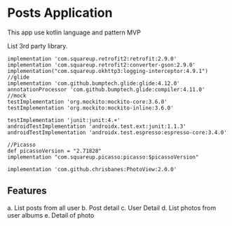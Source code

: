 # Posts Application
This app use kotlin language and pattern MVP


List 3rd party library.

    implementation 'com.squareup.retrofit2:retrofit:2.9.0'
    implementation 'com.squareup.retrofit2:converter-gson:2.9.0'
    implementation("com.squareup.okhttp3:logging-interceptor:4.9.1")
    //glide
    implementation 'com.github.bumptech.glide:glide:4.12.0'
    annotationProcessor 'com.github.bumptech.glide:compiler:4.11.0'
    //mock
    testImplementation 'org.mockito:mockito-core:3.6.0'
    testImplementation 'org.mockito:mockito-inline:3.6.0'

    testImplementation 'junit:junit:4.+'
    androidTestImplementation 'androidx.test.ext:junit:1.1.3'
    androidTestImplementation 'androidx.test.espresso:espresso-core:3.4.0'

    //Picasso
    def picassoVersion = "2.71828"
    implementation "com.squareup.picasso:picasso:$picassoVersion"

    implementation 'com.github.chrisbanes:PhotoView:2.0.0'

## Features

a. List posts from all user
b. Post detail
c. User Detail
d. List photos from user albums
e. Detail of photo 
